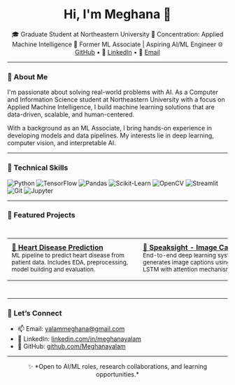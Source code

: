 <h1 align="center">Hi, I'm Meghana 👋</h1>

<p align="center">
🎓 Graduate Student at Northeastern University  
📍 Concentration: Applied Machine Intelligence  
💼 Former ML Associate | Aspiring AI/ML Engineer  
🌐 <a href="https://github.com/Meghanayalam">GitHub</a> • 
💼 <a href="https://www.linkedin.com/in/meghanayalam">LinkedIn</a> • 
📧 <a href="mailto:yalammeghana@gmail.com">Email</a>
</p>

---

### 🧠 About Me
I'm passionate about solving real-world problems with AI. As a Computer and Information Science student at Northeastern University with a focus on Applied Machine Intelligence, I build machine learning solutions that are data-driven, scalable, and human-centered.  

With a background as an ML Associate, I bring hands-on experience in developing models and data pipelines. My interests lie in deep learning, computer vision, and interpretable AI.

---

### 🚀 Technical Skills
![Python](https://img.shields.io/badge/Python-3776AB?style=flat&logo=python&logoColor=white)
![TensorFlow](https://img.shields.io/badge/TensorFlow-FF6F00?style=flat&logo=tensorflow&logoColor=white)
![Pandas](https://img.shields.io/badge/Pandas-150458?style=flat&logo=pandas&logoColor=white)
![Scikit-Learn](https://img.shields.io/badge/Scikit--Learn-F7931E?style=flat&logo=scikit-learn&logoColor=white)
![OpenCV](https://img.shields.io/badge/OpenCV-27338e?style=flat&logo=opencv&logoColor=white)
![Streamlit](https://img.shields.io/badge/Streamlit-FF4B4B?style=flat&logo=streamlit&logoColor=white)
![Git](https://img.shields.io/badge/Git-F05032?style=flat&logo=git&logoColor=white)
![Jupyter](https://img.shields.io/badge/Jupyter-F37626?style=flat&logo=jupyter&logoColor=white)

---

### 📌 Featured Projects

<div style="overflow-x: auto; white-space: nowrap; padding: 10px 0;">
  <table>
    <tr>
      <td style="min-width: 280px; padding: 10px; vertical-align: top;">
        <b><a href="https://github.com/Meghanayalam/Heart-disease-prediction">💓 Heart Disease Prediction</a></b><br/>
        <sub>ML pipeline to predict heart disease from patient data. Includes EDA, preprocessing, model building and evaluation.</sub>
      </td>
      <td style="min-width: 280px; padding: 10px; vertical-align: top;">
        <b><a href="https://github.com/Meghanayalam/Speaksight">🧠 Speaksight - Image Captioning</a></b><br/>
        <sub>End-to-end deep learning system that generates image captions using CNN + LSTM with attention mechanism.</sub>
      </td>
      <td style="min-width: 280px; padding: 10px; vertical-align: top;">
        <b><a href="https://github.com/Meghanayalam/Chest-Xray-Segmentation">🫁 Chest X-ray Segmentation</a></b><br/>
        <sub>Semantic segmentation of lungs in X-ray images using a ResUNet architecture. Built with PyTorch for medical imaging.</sub>
      </td>
    </tr>
  </table>
</div>



---

### 🤝 Let’s Connect
- 📫 Email: [yalammeghana@gmail.com](mailto:yalammeghana@gmail.com)  
- 💼 LinkedIn: [linkedin.com/in/meghanayalam](https://www.linkedin.com/in/meghanayalam)  
- 🧠 GitHub: [github.com/Meghanayalam](https://github.com/Meghanayalam)

---

<p align="center">
✨ *Open to AI/ML roles, research collaborations, and learning opportunities.*  
</p>

